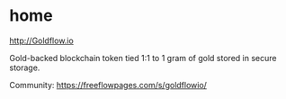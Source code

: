 # home

http://Goldflow.io

Gold-backed blockchain token tied 1:1 to 1 gram of gold stored in secure storage.

Community: https://freeflowpages.com/s/goldflowio/
